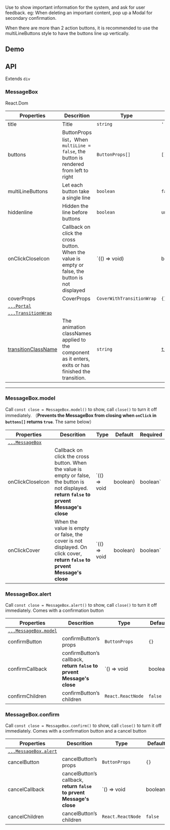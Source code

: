 Use to show important information for the system, and ask for user feedback. eg: When deleting an important content, pop up a Modal for secondary confirmation.

When there are more than 2 action buttons, it is recommended to use the multiLineButtons style to have the buttons line up vertically.

## Demo

## API

Extends `div`

### MessageBox

React.Dom

| Properties | Descrition | Type | Default | Required |
| --- | --- | --- | --- | --- |
| title | Title | `string` | `''` | `false` |
| buttons | ButtonProps list，When `multiLine = false`, the button is rendered from left to right | `ButtonProps[]` | `[]` | `false` |
| multiLineButtons | Let each button take a single line | `boolean` | `false` | `false` |
| hiddenline | Hidden the line before buttons | `boolean` | `undefined` | `false` |
| onClickCloseIcon | Callback on click the cross button. When the value is empty or false, the button is not displayed | `(() => void) | boolean` | `false` | `false` |
| coverProps | CoverProps | `CoverWithTransitionWrap` | `{}` | `false` |
| [`...Portal`](#/document/Portal) |  |  |  |  |
| [`...TransitionWrap`](#/document/TransitionWrap) |  |  |  |  |
| [transitionClassName](#/document/TransitionWrap) | The animation classNames applied to the component as it enters, exits or has finished the transition. | `string` | [`transitionFade`](#/document/variable) | `false` |

---

### MessageBox.model

Call `const close = MessageBox.model()` to show, call `close()` to turn it off immediately. （**Prevents the MessageBox from closing when `onClick` in `buttons[]` returns `true`**. The same below）

| Properties | Descrition | Type | Default | Required |
| --- | --- | --- | --- | --- |
| [`...MessageBox`](#/document/MessageBox) |  |  |  |  |
| onClickCloseIcon | Callback on click the cross button. When the value is empty or false, the button is not displayed. **return `false` to prvent Message's close** | `(() => void | boolean) | boolean` | `false` | `false` |
| onClickCover | When the value is empty or false, the cover is not displayed. On click cover, **return `false` to prvent Message's close** | `(() => void | boolean) | boolean` | `true` | `false` |

### MessageBox.alert

Call `const close = MessageBox.alert()` to show, call `close()` to turn it off immediately. Comes with a confirmation button

| Properties | Descrition | Type | Default | Required |
| --- | --- | --- | --- | --- |
| [`...MessageBox.model`](#/document/MessageBox) |  |  |  |  |
| confirmButton | confirmButton’s props | `ButtonProps` | `{}` | `false` |
| confirmCallback | confirmButton’s callback, **return `false` to prvent Message's close** | `() => void | boolean` | `() => {}` | `false` |
| confirmChildren | confirmButton’s children | `React.ReactNode` | `false` | `false` |

### MessageBox.confirm

Call `const close = MessageBox.confirm()` to show, call `close()` to turn it off immediately. Comes with a confirmation button and a cancel button

| Properties | Descrition | Type | Default | Required |
| --- | --- | --- | --- | --- |
| [`...MessageBox.alert`](#/document/MessageBox) |  |  |  |  |
| cancelButton | cancelButton’s props | `ButtonProps` | `{}` | `false` |
| cancelCallback | cancelButton’s callback, **return `false` to prvent Message's close** | `() => void | boolean` | `() => {}` | `false` |
| cancelChildren | cancelButton’s children | `React.ReactNode` | `false` | `false` |
